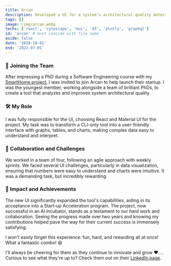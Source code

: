 ```yaml
---
title: Arcan
description: Developed a UI for a system’s architectural quality detection tool using React, GraphQL, and various visualization libraries. 
tags: []
image: /img/arcan.webp
techs: ['react', 'cytoscape', 'mui', 'd3', 'plotly', 'graphql']
id: 'arcan' # must concide with file name
aside: false
date: '2020-10-01'
end: '2022-07-01'
---
```


### 🚀 Joining the Team
After impressing a PhD during a Software Engineering course with my [SmartHome project](/project/smarthome), I was invited to join Arcan to help launch their startup. I was the youngest member, working alongside a team of brilliant PhDs, to create a tool that analyzes and improves system architectural quality.

### 🛠️ My Role
I was fully responsible for the UI, choosing React and Material UI for the project. My task was to transform a CLI-only tool into a user-friendly interface with graphs, tables, and charts, making complex data easy to understand and interpret.

### 🤝 Collaboration and Challenges
We worked in a team of four, following an agile approach with weekly sprints. We faced several UI challenges, particularly in data visualization, ensuring that numbers were easy to understand and charts were intuitive. It was a demanding task, but incredibly rewarding.

### 🌟 Impact and Achievements
The new UI significantly expanded the tool's capabilities, aiding in its acceptance into a Start-up Acceleration program. The project, now successful in an AI incubator, stands as a testament to our hard work and collaboration. Seeing the progress made over two years and knowing my contributions helped pave the way for their current success is immensely satisfying.

I won't easily forget this experience: fun, hard, and rewarding all at once! What a fantastic combo! 😆 

I'll always be cheering for them as they continue to innovate and grow ❤️.... Curious to see what they're up to? Check them out on their [LinkedIn page](https://www.linkedin.com/company/arcan).

